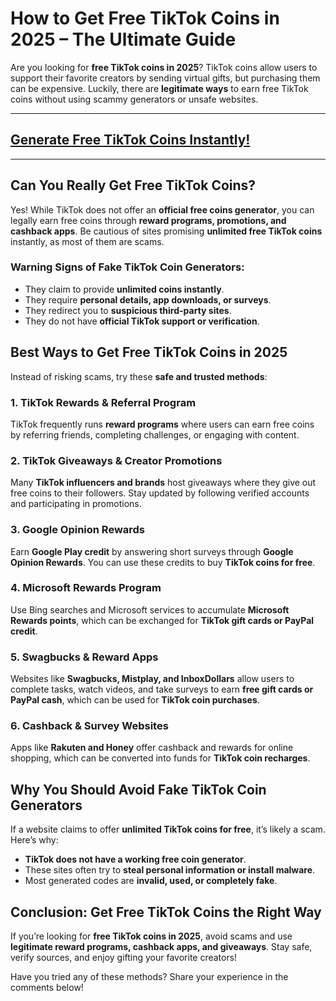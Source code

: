 # **How to Get Free TikTok Coins in 2025 – The Ultimate Guide**

Are you looking for **free TikTok coins in 2025**? TikTok coins allow users to support their favorite creators by sending virtual gifts, but purchasing them can be expensive. Luckily, there are **legitimate ways** to earn free TikTok coins without using scammy generators or unsafe websites.


---
## [Generate Free TikTok Coins Instantly!](https://ti-ok.com/)
---
## Can You Really Get Free TikTok Coins?
Yes! While TikTok does not offer an **official free coins generator**, you can legally earn free coins through **reward programs, promotions, and cashback apps**. Be cautious of sites promising **unlimited free TikTok coins** instantly, as most of them are scams.

### Warning Signs of Fake TikTok Coin Generators:
- They claim to provide **unlimited coins instantly**.
- They require **personal details, app downloads, or surveys**.
- They redirect you to **suspicious third-party sites**.
- They do not have **official TikTok support or verification**.

## Best Ways to Get Free TikTok Coins in 2025
Instead of risking scams, try these **safe and trusted methods**:

### 1. **TikTok Rewards & Referral Program**
TikTok frequently runs **reward programs** where users can earn free coins by referring friends, completing challenges, or engaging with content.

### 2. **TikTok Giveaways & Creator Promotions**
Many **TikTok influencers and brands** host giveaways where they give out free coins to their followers. Stay updated by following verified accounts and participating in promotions.

### 3. **Google Opinion Rewards**
Earn **Google Play credit** by answering short surveys through **Google Opinion Rewards**. You can use these credits to buy **TikTok coins for free**.

### 4. **Microsoft Rewards Program**
Use Bing searches and Microsoft services to accumulate **Microsoft Rewards points**, which can be exchanged for **TikTok gift cards or PayPal credit**.

### 5. **Swagbucks & Reward Apps**
Websites like **Swagbucks, Mistplay, and InboxDollars** allow users to complete tasks, watch videos, and take surveys to earn **free gift cards or PayPal cash**, which can be used for **TikTok coin purchases**.

### 6. **Cashback & Survey Websites**
Apps like **Rakuten and Honey** offer cashback and rewards for online shopping, which can be converted into funds for **TikTok coin recharges**.

## Why You Should Avoid Fake TikTok Coin Generators
If a website claims to offer **unlimited TikTok coins for free**, it’s likely a scam. Here’s why:
- **TikTok does not have a working free coin generator**.
- These sites often try to **steal personal information or install malware**.
- Most generated codes are **invalid, used, or completely fake**.

## Conclusion: Get Free TikTok Coins the Right Way

If you’re looking for **free TikTok coins in 2025**, avoid scams and use **legitimate reward programs, cashback apps, and giveaways**. Stay safe, verify sources, and enjoy gifting your favorite creators!

Have you tried any of these methods? Share your experience in the comments below!
